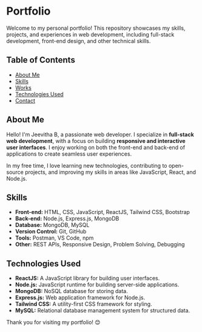 # Portfolio

Welcome to my personal portfolio! This repository showcases my skills, projects, and experiences in web development, including full-stack development, front-end design, and other technical skills.

## Table of Contents

- [About Me](#about-me)
- [Skills](#skills)
- [Works](#projects)
- [Technologies Used](#technologies-used)
- [Contact](#contact)

## About Me

Hello! I'm Jeevitha B, a passionate web developer. I specialize in **full-stack web development**, with a focus on building **responsive and interactive user interfaces**. I enjoy working on both the front-end and back-end of applications to create seamless user experiences.

In my free time, I love learning new technologies, contributing to open-source projects, and improving my skills in areas like JavaScript, React, and Node.js.

## Skills

- **Front-end:** HTML, CSS, JavaScript, ReactJS, Tailwind CSS, Bootstrap
- **Back-end:** Node.js, Express.js, MongoDB
- **Database:** MongoDB, MySQL
- **Version Control:** Git, GitHub
- **Tools:** Postman, VS Code, npm
- **Other:** REST APIs, Responsive Design, Problem Solving, Debugging

## Technologies Used

- **ReactJS:** A JavaScript library for building user interfaces.
- **Node.js:** JavaScript runtime for building server-side applications.
- **MongoDB:** NoSQL database for storing data.
- **Express.js:** Web application framework for Node.js.
- **Tailwind CSS:** A utility-first CSS framework for styling.
- **MySQL:** Relational database management system for structured data.

Thank you for visiting my portfolio! 😊
